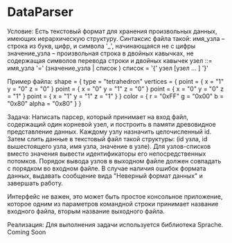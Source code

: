 # DataParser

Условие: Есть текстовый формат для хранения произвольных данных, имеющих иерархическую структуру. Синтаксис файла такой: 
имя_узла – строка из букв, цифр, и символа '_', начинающаяся не с цифры 
значение_узла – произвольная строка в двойных кавычках, не содержащая символов перевода строки и двойных кавычек 
узел ::= имя_узла '=' (значение_узла | список ) 
список = '{' узел [узел ... ] '}' 

Пример файла: 
shape = { 
type = "tetrahedron" 
vertices = { 
point = { x = "1" y = "0" z = "0" } 
point = { x = "0" y = "1" z = "0" } 
point = { x = "0" y = "0" z = "1" } 
point = { x = "1" y = "1" z = "1" } 
} 
color = { r = "0xFF" g = "0x00" b = "0x80" alpha = "0x80" } 
} 

Задача: Написать парсер, который принимает на вход файл, содержащий один корневой узел, и построить в памяти древовидное представление данных. Каждому узлу назначить целочисленный id. Затем слить данные в текстовый файл такой структуры: (id узла, id вышестоящего узла, имя узла, значение в узле). Для узлов-списков вместо значения вывести идентификаторы его непосредственных потомков.
Порядок вывода узлов в выходном файле должен совпадать с порядком во входном файле.
В случае наличия ошибок формата данных, выдавать сообщение вида "Неверный формат данных" и завершать работу.

Интерфейс не важен, это может быть простое консольное приложение, которое одним из параметров командной строки принимает название входного файла, вторым название выходного файла.

Реализация:
Для выполнения задачи используется библиотека Sprache.
Coming Soon